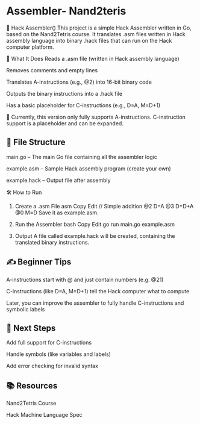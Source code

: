 # Assembler- Nand2teris


 🧠 Hack Assembler()
This project is a simple Hack Assembler written in Go, based on the Nand2Tetris course. It translates .asm files written in Hack assembly language into binary .hack files that can run on the Hack computer platform.

🚀 What It Does
Reads a .asm file (written in Hack assembly language)

Removes comments and empty lines

Translates A-instructions (e.g., @2) into 16-bit binary code

Outputs the binary instructions into a .hack file

Has a basic placeholder for C-instructions (e.g., D=A, M=D+1)

🔧 Currently, this version only fully supports A-instructions. C-instruction support is a placeholder and can be expanded.

 ## 📁 File Structure
main.go – The main Go file containing all the assembler logic

example.asm – Sample Hack assembly program (create your own)

example.hack – Output file after assembly

🛠 How to Run
1. Create a .asm File
asm
Copy
Edit
// Simple addition
@2
D=A
@3
D=D+A
@0
M=D
Save it as example.asm.

2. Run the Assembler
bash
Copy
Edit
go run main.go example.asm
3. Output
A file called example.hack will be created, containing the translated binary instructions.

## ✍️ Beginner Tips
A-instructions start with @ and just contain numbers (e.g. @21)

C-instructions (like D=A, M=D+1) tell the Hack computer what to compute

Later, you can improve the assembler to fully handle C-instructions and symbolic labels

## 🧩 Next Steps
Add full support for C-instructions

Handle symbols (like variables and labels)

Add error checking for invalid syntax

## 📚 Resources
Nand2Tetris Course

Hack Machine Language Spec